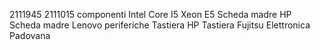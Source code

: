 2111945
2111015
componenti
Intel Core I5
Xeon E5
Scheda madre HP
Scheda madre Lenovo
periferiche
Tastiera HP
Tastiera Fujitsu
Elettronica Padovana
